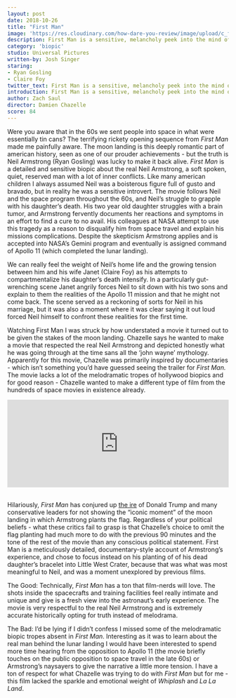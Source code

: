 ```yaml
---
layout: post
date: 2018-10-26
title: "First Man"
image: 'https://res.cloudinary.com/how-dare-you-review/image/upload/c_fill,h_399,w_760/v1529788824/first-man.jpg'
description: First Man is a sensitive, melancholy peek into the mind of the real Neil Armstrong, not shown in most history books.        
category: 'biopic'
studio: Universal Pictures
written-by: Josh Singer
staring:
- Ryan Gosling  
- Claire Foy
twitter_text: First Man is a sensitive, melancholy peek into the mind of the real Neil Armstrong, not shown in most history books.     
introduction: First Man is a sensitive, melancholy peek into the mind of the real Neil Armstrong, not shown in most history books.     
author: Zach Saul
director: Damien Chazelle
score: 84 
---
```




Were you aware that in the 60s we sent people into space in what were essentially tin cans? The terrifying rickety opening sequence from *First Man* made me painfully aware. The moon landing is this deeply romantic part of american history, seen as one of our prouder achievements - but the truth is Neil Armstrong (Ryan Gosling) was lucky to make it back alive. *First Man* is a detailed and sensitive biopic about the real Neil Armstrong, a soft spoken, quiet, reserved man with a lot of inner conflicts. Like many american children I always assumed Neil was a boisterous figure full of gusto and bravado, but in reality he was a sensitive introvert. The movie follows Neil and the space program throughout the 60s, and Neil’s struggle to grapple with his daughter’s death. His two year old daughter struggles with a brain tumor, and Armstrong fervently documents her reactions and symptoms in an effort to find a cure to no avail. His colleagues at NASA attempt to use this tragedy as a reason to disqualify him from space travel and explain his missions complications. Despite the skepticism Armstrong applies and is accepted into NASA’s Gemini program and eventually is assigned command of Apollo 11 (which completed the lunar landing).

We can really feel the weight of Neil’s home life and the growing tension between him and his wife Janet (Claire Foy) as his attempts to compartmentalize his daughter’s death intensify. In a particularly gut-wrenching scene Janet angrily forces Neil to sit down with his two sons and explain to them the realities of the Apollo 11 mission and that he might not come back. The scene served as a reckoning of sorts for Neil in his marriage, but it was also a moment where it was clear saying it out loud forced Neil himself to confront these realities for the first time. 

Watching First Man I was struck by how understated a movie it turned out to be given the stakes of the moon landing. Chazelle says he wanted to make a movie that respected the real Neil Armstrong and depicted honestly what he was going through at the time sans all the ‘john wayne’ mythology. Apparently for this movie, Chazelle was primarily inspired by documentaries - which isn’t something you’d have guessed seeing the trailer for *First Man.* The movie lacks a lot of the melodramatic tropes of hollywood biopics and for good reason - Chazelle wanted to make a different type of film from the hundreds of space movies in existence already. 

<iframe src="https://art19.com/shows/the-bill-simmons-podcast/episodes/cbe7c75a-66d3-419e-acfb-832d649f1089/embed?theme=dark-blue" style="width: 100%; height: 200px; border: 0 none;" scrolling="no"></iframe>   

Hilariously, *First Man* has conjured up [the ire](https://www.vanityfair.com/hollywood/2018/09/first-man-american-flag-controversy-donald-trump) of Donald Trump and many conservative leaders for not showing the “iconic moment” of the moon landing in which Armstrong plants the flag. Regardless of your political beliefs - what these critics fail to grasp is that Chazelle’s choice to omit the flag planting had much more to do with the previous 90 minutes and the tone of the rest of the movie than any conscious political statement. First Man is a meticulously detailed, documentary-style account of Armstrong’s experience, and chose to focus instead on his planting of of his dead daughter’s bracelet into Little West Crater, because that was what was most meaningful to Neil, and was a moment unexplored by previous films.

The Good: Technically, *First Man* has a ton that film-nerds will love. The shots inside the spacecrafts and training facilities feel really intimate and unique and give is a fresh view into the astronaut’s early experience. The movie is very respectful to the real Neil Armstrong and is extremely accurate historically opting for truth instead of melodrama. 

The Bad: I’d be lying if I didn’t confess I missed some of the melodramatic biopic tropes absent in *First Man*. Interesting as it was to learn about the real man behind the lunar landing I would have been interested to spend more time hearing from the opposition to Apollo 11 (the movie briefly touches on the public opposition to space travel in the late 60s) or Armstrong’s naysayers to give the narrative a little more tension. I have a ton of respect for what Chazelle was trying to do with *First Man* but for me - this film lacked the sparkle and emotional weight of *Whiplash* and *La La Land*.   

 